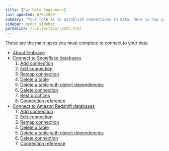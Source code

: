 ```yaml
---
title: [For Data Engineers]
last_updated: 8/6/2020
summary: "Your role is to establish connections to data. Here is how you can connect to all your data, fast."
sidebar: mydoc_sidebar
permalink: /:collection/:path.html
---
```


These are the main tasks you must complete to connect to your data.

<ul>
  <li><a href="{{ "/admin/ts-cloud/embrace.html "| prepend: site.baseurl }}">About Embrace</a></li>
  <li><a href="{{ "/data-integrate/embrace/ts-embrace-snowflake.html "| prepend: site.baseurl }}">Connect to Snowflake databases</a>
  <ol>
    <li><a href="{{ "/data-integrate/embrace/ts-embrace-snowflake.html#add-connection "| prepend: site.baseurl }}">Add connection</a></li>
    <li><a href="{{ "/data-integrate/embrace/ts-embrace-snowflake.html#edit-connection "| prepend: site.baseurl }}">Edit connection</a></li>
    <li><a href="{{ "/data-integrate/embrace/ts-embrace-snowflake.html#remap-connection "| prepend: site.baseurl }}">Remap connection</a></li>
    <li><a href="{{ "/data-integrate/embrace/ts-embrace-snowflake.html#delete-table "| prepend: site.baseurl }}">Delete a table</a></li>
    <li><a href="{{ "/data-integrate/embrace/ts-embrace-snowflake.html#delete-table-dependencies "| prepend: site.baseurl }}">Delete a table with object dependencies </a></li>
    <li><a href="{{ "/data-integrate/embrace/ts-embrace-snowflake.html#delete-connection "| prepend: site.baseurl }}">Delete connection</a></li>
    <li><a href="{{ "/data-integrate/embrace/ts-embrace-snowflake.html#best-practices "| prepend: site.baseurl }}">Best practices</a></li>
    <li><a href="{{ "/data-integrate/embrace/ts-embrace-snowflake.html#connection-reference "| prepend: site.baseurl }}">Connection reference</a></li>
  </ol>
  </li>
  <li><a href="{{ "/data-integrate/embrace/ts-embrace-redshift.html "| prepend: site.baseurl }}">Connect to Amazon Redshift databases</a>
    <ol>
      <li><a href="{{ "/data-integrate/embrace/ts-embrace-redshift.html#add-connection "| prepend: site.baseurl }}">Add connection</a></li>
      <li><a href="{{ "/data-integrate/embrace/ts-embrace-redshift.html#edit-connection "| prepend: site.baseurl }}">Edit connection</a></li>
      <li><a href="{{ "/data-integrate/embrace/ts-embrace-redshift.html#remap-connection "| prepend: site.baseurl }}">Remap connection</a></li>
      <li><a href="{{ "/data-integrate/embrace/ts-embrace-redshift.html#delete-table "| prepend: site.baseurl }}">Delete a table</a></li>
      <li><a href="{{ "/data-integrate/embrace/ts-embrace-redshift.html#delete-table-dependencies "| prepend: site.baseurl }}">Delete a table with object dependencies </a></li>
      <li><a href="{{ "/data-integrate/embrace/ts-embrace-redshift.html#delete-connection "| prepend: site.baseurl }}">Delete connection</a></li>
      <li><a href="{{ "/data-integrate/embrace/ts-embrace-redshift.html#connection-reference "| prepend: site.baseurl }}">Connection reference</a></li>
    </ol>
  </li>
</ul>
